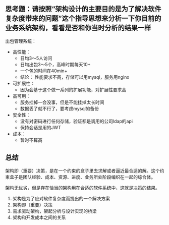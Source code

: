 
## 思考题：请按照“架构设计的主要目的是为了解决软件复杂度带来的问题”这个指导思想来分析一下你目前的业务系统架构，看看是否和你当时分析的结果一样


出包管理系统：
- 高性能：
    + 日均3～5人访问
    + 日均出包3～5个，高峰时期每天10+
    + 一个包的时间在40min+
    + 结论： 性能要求不高，存储可以用mysql，服务用nginx
- 可扩展性：
    + 因为会基于这个做一系列的扩展功能，对扩展性要求高
- 高可用：
    + 服务挂掉一会没事，但是不能挂掉太长时间
    + 数据丢了就不行了，要考虑mysql的备份
- 安全性：
    + 没有对密码进行任何存储，验证都是调用的公司ldap的api
    + 保持会话是用的JWT
- 成本：
    + 暂时不算高

## 总结

架构即（重要）决策，是在一个约束的盒子里去求解或者逼近最合适的解。这个约束盒子是团队经验、成本、资源、进度、业务所处阶段编织在一起的综合体。


架构无优劣，但是存在恰当的架构用在合适的软件系统中，这就是决策的结果。

1. 架构是为了应对软件复杂度而提出的一个解决方案
2. 架构即（重要）决策
3. 需求驱动架构，架起分析与设计实现的桥梁
4. 架构和开发成本之间的关系

